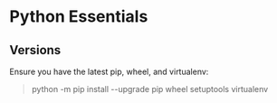 # Python Essentials

## Versions

Ensure you have the latest pip, wheel, and virtualenv:

> python -m pip install --upgrade pip wheel setuptools virtualenv

